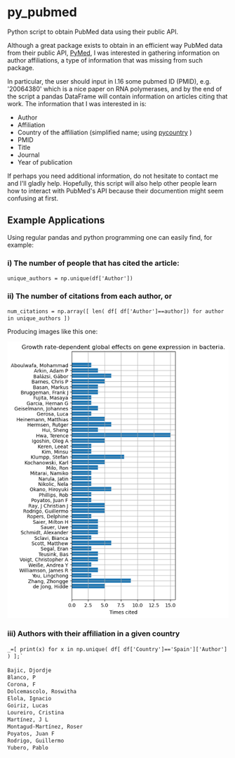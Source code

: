 # py_pubmed
Python script to obtain PubMed data using their public API.

Although a great package exists to obtain in an efficient way PubMed data from their public API, [PyMed](https://github.com/gijswobben/pymed "PyMed at github"), I was interested in gathering information on author affiliations, a type of information that was missing from such package.

In particular, the user should input in l.16 some pubmed ID (PMID), e.g. '20064380' which is a nice paper on RNA polymerases, and by the end of the script a pandas DataFrame will contain information on articles citing that work. The information that I was interested in is: 

- Author
- Affiliation
- Country of the affiliation (simplified name; using [pycountry](https://github.com/flyingcircusio/pycountry "pycountry at github") )
- PMID
- Title
- Journal
- Year of publication

If perhaps you need additional information, do not hesitate to contact me and I'll gladly help.
Hopefully, this script will also help other people learn how to interact with PubMed's API because their documention might seem confusing at first. 


## Example Applications
Using regular pandas and python programming one can easily find, for example:

### i) The number of people that has cited the article: 

	unique_authors = np.unique(df['Author'])

### ii) The number of citations from each author, or

	num_citations = np.array([ len( df[ df['Author']==author]) for author in unique_authors ])
Producing images like this one:

![Number of citations from each author](/figure.png)


### iii) Authors with their affiliation in a given country

	_=[ print(x) for x in np.unique( df[ df['Country']=='Spain']['Author'] ) ];`
	
	Bajic, Djordje
	Blanco, P
	Corona, F
	Dolcemascolo, Roswitha
	Elola, Ignacio
	Goiriz, Lucas
	Loureiro, Cristina
	Martínez, J L
	Montagud-Martínez, Roser
	Poyatos, Juan F
	Rodrigo, Guillermo
	Yubero, Pablo

